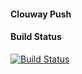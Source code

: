 #### Clouway Push

#### Build Status

[![Build Status](https://travis-ci.org/clouway/clouwaypush.svg?branch=master)](https://travis-ci.org/clouway/clouwaypush)

